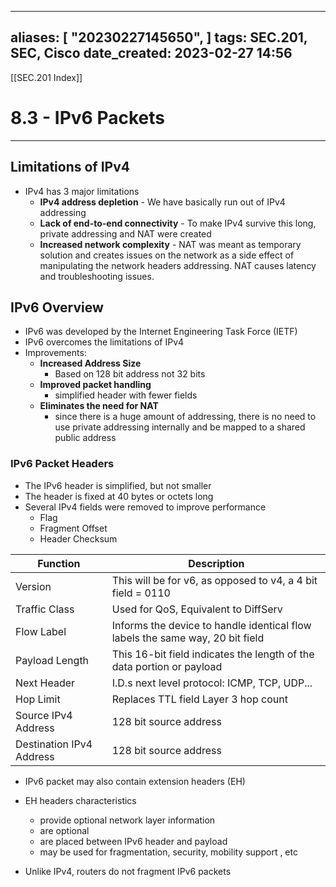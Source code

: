 
---
aliases: [ "20230227145650",  ]
tags: SEC.201, SEC, Cisco
date_created: 2023-02-27 14:56
---
[[SEC.201 Index]]
# 8.3 - IPv6 Packets
---
## Limitations of IPv4
- IPv4 has 3 major limitations
	- **IPv4 address depletion** - We have basically run out of IPv4 addressing
	- **Lack of end-to-end connectivity** - To make IPv4 survive this long, private addressing and NAT were created
	- **Increased network complexity** - NAT was meant as temporary solution and creates issues on the network as a side effect of manipulating the network headers addressing. NAT causes latency and troubleshooting issues.

## IPv6 Overview
- IPv6 was developed by the Internet Engineering Task Force (IETF)
- IPv6 overcomes the limitations of IPv4
- Improvements:
	- **Increased Address Size**
		- Based on 128 bit address not 32 bits
	- **Improved packet handling**
		- simplified header with fewer fields
	- **Eliminates the need for NAT**
		- since there is a huge amount of addressing, there is no need to use private addressing internally and be mapped to a shared public address

### IPv6 Packet Headers
- The IPv6 header is simplified, but not smaller
- The header is fixed at 40 bytes or octets long
- Several IPv4 fields were removed to improve performance
	- Flag
	- Fragment Offset
	- Header Checksum

| Function                 | Description                                                                   |
| ------------------------ | ----------------------------------------------------------------------------- |
| Version                  | This will be for v6, as opposed to v4, a 4 bit field = 0110                   |
| Traffic Class            | Used for QoS, Equivalent to DiffServ                                          |
| Flow Label               | Informs the device to handle identical flow labels the same way, 20 bit field |
| Payload Length           | This 16-bit field indicates the length of the data portion or payload         |
| Next Header              | I.D.s next level protocol: ICMP, TCP, UDP...                                  |
| Hop Limit                | Replaces TTL field Layer 3 hop count                                          |
| Source IPv4 Address      | 128 bit source address                                                        |
| Destination IPv4 Address | 128 bit source address                                                                              |

- IPv6 packet may also contain extension headers (EH)
- EH headers characteristics
	- provide optional network layer information
	- are optional
	- are placed between IPv6 header and payload
	- may be used for fragmentation, security, mobility support , etc

- Unlike IPv4, routers do not fragment IPv6 packets